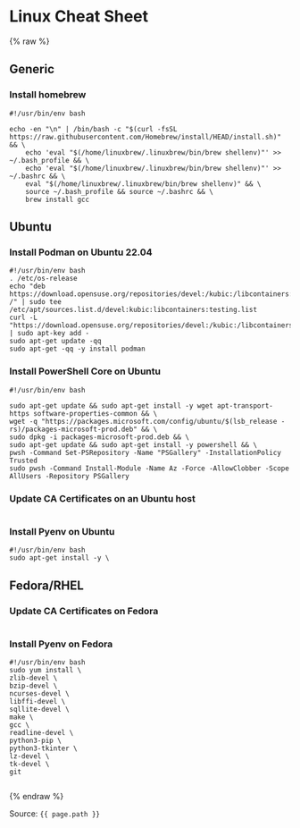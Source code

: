 # Linux Cheat Sheet

{% raw  %}

## Generic

### Install homebrew
```
#!/usr/bin/env bash

echo -en "\n" | /bin/bash -c "$(curl -fsSL https://raw.githubusercontent.com/Homebrew/install/HEAD/install.sh)" && \
    echo 'eval "$(/home/linuxbrew/.linuxbrew/bin/brew shellenv)"' >> ~/.bash_profile && \
    echo 'eval "$(/home/linuxbrew/.linuxbrew/bin/brew shellenv)"' >> ~/.bashrc && \
    eval "$(/home/linuxbrew/.linuxbrew/bin/brew shellenv)" && \
    source ~/.bash_profile && source ~/.bashrc && \
    brew install gcc 
```

## Ubuntu

### Install Podman on Ubuntu 22.04

```
#!/usr/bin/env bash
. /etc/os-release
echo "deb https://download.opensuse.org/repositories/devel:/kubic:/libcontainers:/testing/xUbuntu_${VERSION_ID}/ /" | sudo tee /etc/apt/sources.list.d/devel:kubic:libcontainers:testing.list
curl -L "https://download.opensuse.org/repositories/devel:/kubic:/libcontainers:/testing/xUbuntu_${VERSION_ID}/Release.key" | sudo apt-key add -
sudo apt-get update -qq
sudo apt-get -qq -y install podman
```

### Install PowerShell Core on Ubuntu

```
#!/usr/bin/env bash

sudo apt-get update && sudo apt-get install -y wget apt-transport-https software-properties-common && \
wget -q "https://packages.microsoft.com/config/ubuntu/$(lsb_release -rs)/packages-microsoft-prod.deb" && \
sudo dpkg -i packages-microsoft-prod.deb && \
sudo apt-get update && sudo apt-get install -y powershell && \
pwsh -Command Set-PSRepository -Name "PSGallery" -InstallationPolicy Trusted 
sudo pwsh -Command Install-Module -Name Az -Force -AllowClobber -Scope AllUsers -Repository PSGallery
```

### Update CA Certificates on an Ubuntu host
```

```

### Install Pyenv on Ubuntu
```
#!/usr/bin/env bash
sudo apt-get install -y \

```

## Fedora/RHEL

### Update CA Certificates on Fedora
```
```

### Install Pyenv on Fedora
```
#!/usr/bin/env bash
sudo yum install \
zlib-devel \
bzip-devel \
ncurses-devel \
libffi-devel \
sqllite-devel \
make \
gcc \
readline-devel \
python3-pip \
python3-tkinter \
lz-devel \
tk-devel \
git 


```

{% endraw  %}

Source: `{{ page.path }}`
